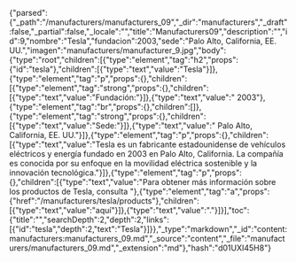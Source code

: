 {"parsed":{"_path":"/manufacturers/manufacturers_09","_dir":"manufacturers","_draft":false,"_partial":false,"_locale":"","title":"Manufacturers09","description":"","id":9,"nombre":"Tesla","fundacion":2003,"sede":"Palo Alto, California, EE. UU.","imagen":"manufacturers/manufacturer_9.jpg","body":{"type":"root","children":[{"type":"element","tag":"h2","props":{"id":"tesla"},"children":[{"type":"text","value":"Tesla"}]},{"type":"element","tag":"p","props":{},"children":[{"type":"element","tag":"strong","props":{},"children":[{"type":"text","value":"Fundación:"}]},{"type":"text","value":" 2003"},{"type":"element","tag":"br","props":{},"children":[]},{"type":"element","tag":"strong","props":{},"children":[{"type":"text","value":"Sede:"}]},{"type":"text","value":" Palo Alto, California, EE. UU."}]},{"type":"element","tag":"p","props":{},"children":[{"type":"text","value":"Tesla es un fabricante estadounidense de vehículos eléctricos y energía fundado en 2003 en Palo Alto, California. La compañía es conocida por su enfoque en la movilidad eléctrica sostenible y la innovación tecnológica."}]},{"type":"element","tag":"p","props":{},"children":[{"type":"text","value":"Para obtener más información sobre los productos de Tesla, consulta "},{"type":"element","tag":"a","props":{"href":"/manufacturers/tesla/products"},"children":[{"type":"text","value":"aquí"}]},{"type":"text","value":"."}]}],"toc":{"title":"","searchDepth":2,"depth":2,"links":[{"id":"tesla","depth":2,"text":"Tesla"}]}},"_type":"markdown","_id":"content:manufacturers:manufacturers_09.md","_source":"content","_file":"manufacturers/manufacturers_09.md","_extension":"md"},"hash":"d01UXI45H8"}